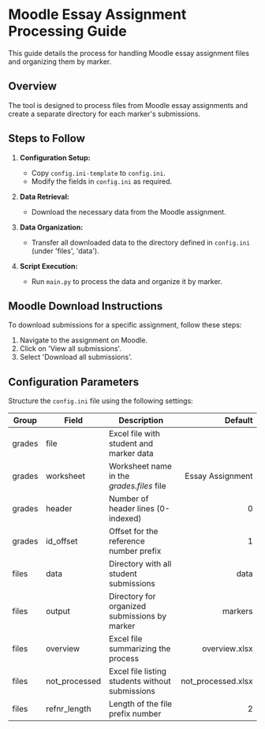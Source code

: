 
# Moodle Essay Assignment Processing Guide

This guide details the process for handling Moodle essay assignment files and organizing them by marker.

## Overview
The tool is designed to process files from Moodle essay assignments and create a separate directory for each marker's submissions.

## Steps to Follow
1. **Configuration Setup:**
   - Copy `config.ini-template` to `config.ini`.
   - Modify the fields in `config.ini` as required.

2. **Data Retrieval:**
   - Download the necessary data from the Moodle assignment.

3. **Data Organization:**
   - Transfer all downloaded data to the directory defined in `config.ini` (under 'files', 'data').

4. **Script Execution:**
   - Run `main.py` to process the data and organize it by marker.

## Moodle Download Instructions
To download submissions for a specific assignment, follow these steps:

1. Navigate to the assignment on Moodle.
2. Click on 'View all submissions'.
3. Select 'Download all submissions'.

## Configuration Parameters

Structure the `config.ini` file using the following settings:

| Group  | Field         | Description                                              | Default            |
|--------|---------------|----------------------------------------------------------|-------------------:|
| grades | file          | Excel file with student and marker data                  |                    |
| grades | worksheet     | Worksheet name in the *grades.files* file                | Essay Assignment   |
| grades | header        | Number of header lines (0-indexed)                       | 0                  |
| grades | id_offset     | Offset for the reference number prefix                   | 1                  | 
| files  | data          | Directory with all student submissions                   | data               |
| files  | output        | Directory for organized submissions by marker            | markers            |
| files  | overview      | Excel file summarizing the process                       | overview.xlsx      |
| files  | not_processed | Excel file listing students without submissions          | not_processed.xlsx |
| files  | refnr_length  | Length of the file prefix number                         | 2                  |
